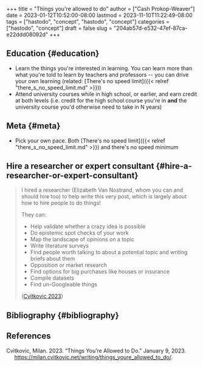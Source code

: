 +++
title = "Things you're allowed to do"
author = ["Cash Prokop-Weaver"]
date = 2023-01-12T10:52:00-08:00
lastmod = 2023-11-10T11:22:49-08:00
tags = ["hastodo", "concept", "hastodo", "concept"]
categories = ["hastodo", "concept"]
draft = false
slug = "204ab57d-e532-47ef-87ca-e22ddd08092d"
+++

## Education {#education}

-   Learn the things you're interested in learning. You can learn more than what you're told to learn by teachers and professors -- you can drive your own learning (related: [There's no speed limit]({{< relref "there_s_no_speed_limit.md" >}}))
-   Attend university courses while in high school, or earlier, and earn credit at both levels (i.e. credit for the high school course you're in **and** the university course you'd otherwise need to take in N years)


## Meta {#meta}

-   Pick your own pace. Both [There's no speed limit]({{< relref "there_s_no_speed_limit.md" >}}) and there's no speed minimum


## Hire a researcher or expert consultant {#hire-a-researcher-or-expert-consultant}

> I hired a researcher (Elizabeth Van Nostrand, whom you can and should hire too) to help write this very post, which is largely about how to hire people to do things!
>
> They can:
>
> -   Help validate whether a crazy idea is possible
> -   Do epistemic spot checks of your work
> -   Map the landscape of opinions on a topic
> -   Write literature surveys
> -   Find people worth talking to about a potential topic and writing briefs about them
> -   Opposition or market research
> -   Find options for big purchases like houses or insurance
> -   Compile datasets
> -   Find un-Googleable things
>
> (<a href="#citeproc_bib_item_1">Cvitkovic 2023</a>)


## Bibliography {#bibliography}

## References

<style>.csl-entry{text-indent: -1.5em; margin-left: 1.5em;}</style><div class="csl-bib-body">
  <div class="csl-entry"><a id="citeproc_bib_item_1"></a>Cvitkovic, Milan. 2023. “Things You’re Allowed to Do.” January 9, 2023. <a href="https://milan.cvitkovic.net/writing/things_youre_allowed_to_do/">https://milan.cvitkovic.net/writing/things_youre_allowed_to_do/</a>.</div>
</div>
